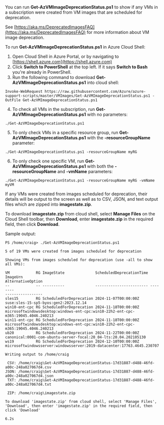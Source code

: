 You can run **Get-AzVMImageDeprecationStatus.ps1** to show if any VMs in a subscription were created from VM images that are scheduled for deprecation.

See [https://aka.ms/DeprecatedImagesFAQ](https://aka.ms/DeprecatedImagesFAQ) for more information about VM image deprecation.

To run **Get-AzVMImageDeprecationStatus.ps1** in Azure Cloud Shell:

1. Open Cloud Shell in Azure Portal, or by navigating to [https://shell.azure.com](https://shell.azure.com)
2. Click **Switch to PowerShell** at the top left. If it says **Switch to Bash** you're already in PowerShell.
3. Run the following command to download **Get-AzVMImageDeprecationStatus.ps1** into cloud shell:
```
Invoke-WebRequest https://raw.githubusercontent.com/Azure/azure-support-scripts/master/VMImages/Get-AzVMImageDeprecationStatus.ps1 -OutFile Get-AzVMImageDeprecationStatus.ps1
```
4. To check all VMs in the subscription, run **Get-AzVMImageDeprecationStatus.ps1** with no parameters:
```
./Get-AzVMImageDeprecationStatus.ps1
```
5. To only check VMs in a specific resource group, run **Get-AzVMImageDeprecationStatus.ps1** with the **-resourceGroupName** parameter:
```
./Get-AzVMImageDeprecationStatus.ps1 -resourceGroupName myRG
```
6. To only check one specific VM, run **Get-AzVMImageDeprecationStatus.ps1** with both the **-resourceGroupName** and **-vmName** parameters:
```
./Get-AzVMImageDeprecationStatus.ps1 -resourceGroupName myRG -vmName myVM
```

If any VMs were created from images scheduled for deprecation, their details will be output to the screen as well as to CSV, JSON, and text output files which are zipped into **imagestate.zip**.

To download **imagestate.zip** from cloud shell, select **Manage Files** on the Cloud Shell toolbar, then **Download**, enter **imagestate.zip** in the required field, then click **Download**.

Sample output:

```
PS /home/craig> ./Get-AzVMImageDeprecationStatus.ps1

5 of 19 VMs were created from images scheduled for deprecation

Showing VMs from images scheduled for deprecation (use -all to show all VMs):

VM            RG ImageState              ScheduledDeprecationTime ImageUrn                                                                          AlternativeOption
--            -- ----------              ------------------------ --------                                                                          -----------------
sles15        RG ScheduledForDeprecation 2024-11-07T00:00:00Z     suse:sles-15-sp5-byos:gen2:2023.12.14
win10-ent-cpc RG ScheduledForDeprecation 2024-11-18T00:00:00Z     microsoftwindowsdesktop:windows-ent-cpc:win10-22h2-ent-cpc-m365:19045.4046.240213
win11-ent-cpc RG ScheduledForDeprecation 2024-11-18T00:00:00Z     microsoftwindowsdesktop:windows-ent-cpc:win10-22h2-ent-cpc-m365:19045.4046.240213
ub20          RG ScheduledForDeprecation 2024-11-22T00:00:00Z     canonical:0001-com-ubuntu-server-focal:20_04-lts:20.04.202105130
ws19          RG ScheduledForDeprecation 2024-12-10T00:00:00Z     microsoftwindowsserver:windowsserver:2019-datacenter:17763.4645.230707

Writing output to /home/craig

 CSV: /home/craig\Get-AzVMImageDeprecationStatus-17d31887-d488-46fd-a00c-248a027067d4.csv
JSON: /home/craig\Get-AzVMImageDeprecationStatus-17d31887-d488-46fd-a00c-248a027067d4.json
 TXT: /home/craig\Get-AzVMImageDeprecationStatus-17d31887-d488-46fd-a00c-248a027067d4.txt

 ZIP: /home/craig\imagestate.zip

To download 'imagestate.zip' from cloud shell, select 'Manage Files', 'Download', then enter 'imagestate.zip' in the required field, then click 'Download'

6.2s
```